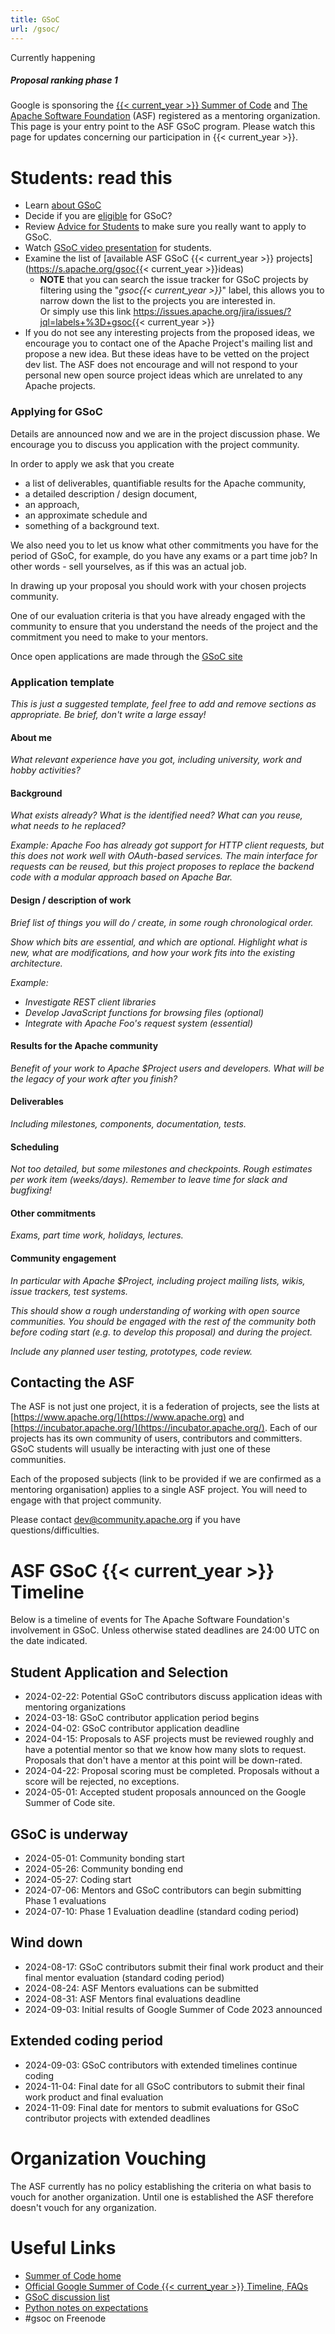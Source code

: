 ```yaml
---
title: GSoC
url: /gsoc/
---
```


<div class="card mb-3">
  <div class="card-header">
    Currently happening
  </div>
  <div class="card-body">
    <h5 class="card-title text-info">Proposal ranking phase 1</h5>
  </div>
</div>

Google is sponsoring the [{{< current_year >}} Summer of Code](https://summerofcode.withgoogle.com/) and 
[The Apache Software Foundation](https://www.apache.org/) (ASF) registered as a mentoring organization.
This page is your entry point to the ASF GSoC program.
Please watch this page for updates concerning our participation in {{< current_year >}}.

<a name="GSoC-Students:readthis"></a>
# Students: read this

* Learn [about GSoC](https://summerofcode.withgoogle.com/about/)
* Decide if you are [eligible](https://summerofcode.withgoogle.com/get-started/) for GSoC?
* Review [Advice for Students](https://opensource.googleblog.com/2011/03/dos-and-donts-of-google-summer-of-code.html)
 to make sure you really want to apply to GSoC.
* Watch [GSoC video presentation](https://www.youtube.com/watch?v=S6IP_6HG2QE)
 for students.
* Examine the list of [available ASF GSoC {{< current_year >}} projects](https://s.apache.org/gsoc{{< current_year >}}ideas)
	* <span class="text-primary">**NOTE**</span> that you can search the issue tracker for GSoC projects by
filtering using the "*gsoc{{< current_year >}}*" label, this allows you to narrow down the list
to the projects you are interested in.<br/>
Or simply use this link https://issues.apache.org/jira/issues/?jql=labels+%3D+gsoc{{< current_year >}}
* If you do not see any interesting projects from the proposed ideas, we encourage you to contact one of the Apache Project's mailing list and propose a new idea. But these ideas have to be vetted on the project dev list. The ASF does not encourage and will not respond to your personal new open source project ideas which are unrelated to any Apache projects.

<a name="GSoC-ApplyingforGSoC"></a>
### Applying for GSoC

Details are announced now and we are in the project discussion phase. We encourage you to discuss you application with the project community.

In order to apply we ask that you create

* a list of deliverables, quantifiable results for the Apache community,
* a detailed description / design document,
* an approach,
* an approximate schedule and
* something of a background text.

We also need you to let us know what other commitments you
have for the period of GSoC, for example, do you have any exams or a part
time job? In other words - sell yourselves, as if this was an actual job. 

In drawing up your proposal you should work with your chosen projects
community.

One of our evaluation criteria is that you have already engaged
with the community to ensure that you understand the needs of the project
and the commitment you need to make to your mentors.

Once open applications are made through the [GSoC site](https://summerofcode.withgoogle.com/)

### Application template

_This is just a suggested template, feel free to add and remove sections as appropriate. Be brief, don't write a large essay!_

#### About me

_What relevant experience have you got, including university, work and hobby activities?_

#### Background

_What exists already? What is the identified need? What can you reuse, what needs to he replaced?_

_Example: Apache Foo has already got support for HTTP client requests, but this does not work well with OAuth-based services. The main interface for requests can be reused, but this project proposes to replace the backend code with a modular approach based on Apache Bar._

#### Design / description of work

_Brief list of things you will do / create, in some rough chronological order._

_Show which bits are essential, and which are optional. Highlight what is new, what are modifications, and how your work fits into the existing architecture._

_Example:_

* _Investigate REST client libraries_
* _Develop JavaScript functions for browsing files (optional)_
* _Integrate with Apache Foo's request system (essential)_


#### Results for the Apache community

_Benefit of your work to Apache $Project users and developers. What will be the legacy of your work after you finish?_

#### Deliverables

_Including milestones, components, documentation, tests._

#### Scheduling

_Not too detailed, but some milestones and checkpoints. Rough estimates per work item (weeks/days). Remember to leave time for slack and bugfixing!_

#### Other commitments

_Exams, part time work, holidays, lectures._

#### Community engagement

_In particular with Apache $Project, including project mailing lists, wikis, issue trackers, test systems._

_This should show a rough understanding of working with open source communities. You should be engaged with the rest of the community both before coding start (e.g. to develop this proposal) and during the project._

_Include any planned user testing, prototypes, code review._



<a name="GSoC-ContactingtheASF"></a>
## Contacting the ASF

The ASF is not just one project, it is a federation of projects, see the
lists at [https://www.apache.org/](https://www.apache.org) and [https://incubator.apache.org/](https://incubator.apache.org/). Each of our
projects has its own community of users, contributors and committers. GSoC
students will usually be interacting with just one of these communities. 

Each of the proposed subjects (link to be provided if we are confirmed as a
mentoring organisation) applies to a single ASF project. You will need to
engage with that project community.

Please contact dev@community.apache.org if you have questions/difficulties.

<a name="GSoC-ASFGSoCTimeline"></a>
# ASF GSoC {{< current_year >}} Timeline

Below is a timeline of events for The Apache Software Foundation's
involvement in GSoC. Unless otherwise stated deadlines are 24:00 UTC on the
date indicated.

<a name="GSoC-StudentApplicationandSelection"></a>
## Student Application and Selection

  - 2024-02-22: Potential GSoC contributors discuss application ideas with mentoring organizations
  - 2024-03-18: GSoC contributor application period begins
  - 2024-04-02: GSoC contributor application deadline
  - 2024-04-15: Proposals to ASF projects must be reviewed roughly and have a potential mentor so that we know how many slots to request. Proposals that don't have a mentor at this point will be down-rated.
  - 2024-04-22: Proposal scoring must be completed. Proposals without a score will be rejected, no exceptions.
  - 2024-05-01: Accepted student proposals announced on the Google Summer of Code site.

<a name="GSoC-GSocisunderway"></a>
## GSoC is underway

  - 2024-05-01: Community bonding start
  - 2024-05-26: Community bonding end
  - 2024-05-27: Coding start
  - 2024-07-06: Mentors and GSoC contributors can begin submitting Phase 1 evaluations
  - 2024-07-10: Phase 1 Evaluation deadline (standard coding period)
  
<a name="GSoC-Winddown"></a>
## Wind down

  - 2024-08-17: GSoC contributors submit their final work product and their final mentor evaluation (standard coding period)
  - 2024-08-24: ASF Mentors evaluations can be submitted
  - 2024-08-31: ASF Mentors final evaluations deadline
  - 2024-09-03: Initial results of Google Summer of Code 2023 announced

<a name="GSoC-Extended"></a>
## Extended coding period
  - 2024-09-03: GSoC contributors with extended timelines continue coding
  - 2024-11-04: Final date for all GSoC contributors to submit their final work product and final evaluation
  - 2024-11-09: Final date for mentors to submit evaluations for GSoC contributor projects with extended deadlines

<a name="GSoC-Vouching"></a>
# Organization Vouching

The ASF currently has no policy establishing the criteria on what basis to vouch for another organization. Until one is established the ASF therefore doesn't vouch for any organization.

<a name="GSoC-UsefulLinks"></a>
# Useful Links

 * [Summer of Code home](https://summerofcode.withgoogle.com)
 * [Official Google Summer of Code {{< current_year >}} Timeline, FAQs](https://developers.google.com/open-source/gsoc/timeline)
 * [GSoC discussion list](https://groups.google.com/group/google-summer-of-code-discuss)
 * [Python notes on expectations](https://wiki.python.org/moin/SummerOfCode/Expectations)
 * \#gsoc on Freenode
